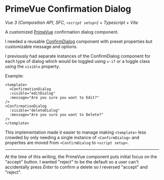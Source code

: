# PrimeVue Confirmation Dialog

_Vue 3 (Composition API, SFC, `<script setup>`) + Typescript + Vite_

A customized [PrimeVue](https://primefaces.org/primevue/) confirmation dialog component.

I needed a reusable [ConfirmDialog](https://primefaces.org/primevue/showcase/#/confirmdialog) component with preset properties but customizable message and options.

I previously had separate instances of the ConfirmDialog component for each type of dialog which would be toggled using `v-if` or a toggle class using the `visible` property.

Example:

```
<template>
  <ConfirmationDialog
  :visible="editDialog"
  :message="Are you sure you want to Edit?"
/>
<ConfirmationDialog
  :visible="deleteDialog"
  :message="Are you sure you want to Delete?"
/>
</template>
```

This implementation made it easier to manage making `<template>` less crowded by only needing a single instance of `<ConfirmDialog>` and properties are moved from `<ConfirmDialog` to `<script setup>`.

---

At the time of this writing, the PrimeVue component puts initial focus on the "accept" button. I wanted "reject" to be the default so a user can't accidentally press _Enter_ to confirm a delete so I reversed "accept" and "reject".
